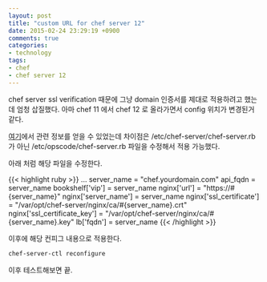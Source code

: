 ```yaml
---
layout: post
title: "custom URL for chef server 12"
date: 2015-02-24 23:29:19 +0900
comments: true
categories:
- technology
tags:
- chef
- chef server 12
---
```


chef server ssl verification 때문에 그냥 domain 인증서를 제대로 적용하려고 했는데 엄청 삽질했다. 아마 chef 11 에서 chef 12 로 올라가면서 config 위치가 변경된거 같다. 

[여기](http://www.bitlancer.com/2014/10/custom-chef-server-url/)에서 관련 정보를 얻을 수 있었는데 차이점은 /etc/chef-server/chef-server.rb 가 아닌 /etc/opscode/chef-server.rb 파일을 수정해서 적용 가능했다.

아래 처럼 해당 파일을 수정한다.

{{< highlight ruby >}}
...
server_name = "chef.yourdomain.com"
api_fqdn = server_name
bookshelf['vip'] = server_name
nginx['url'] = "https://#{server_name}"
nginx['server_name'] = server_name
nginx['ssl_certificate'] = "/var/opt/chef-server/nginx/ca/#{server_name}.crt"
nginx['ssl_certificate_key'] = "/var/opt/chef-server/nginx/ca/#{server_name}.key"
lb['fqdn'] = server_name
{{< /highlight >}}

이후에 해당 컨피그 내용으로 적용한다.

``` bash
chef-server-ctl reconfigure
```

이후 테스트해보면 끝.
